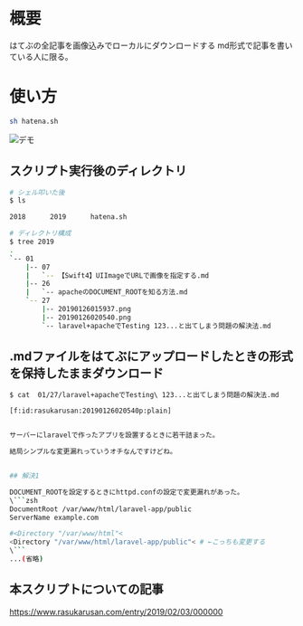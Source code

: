 # 概要
はてぶの全記事を画像込みでローカルにダウンロードする
md形式で記事を書いている人に限る。

# 使い方

```sh 
sh hatena.sh
```
![デモ](https://cdn-ak.f.st-hatena.com/images/fotolife/r/rasukarusan/20190203/20190203002203.gif)

## スクリプト実行後のディレクトリ
```sh 
# シェル叩いた後
$ ls

2018      2019      hatena.sh

# ディレクトリ構成
$ tree 2019
.
`-- 01
    |-- 07
    |   `-- 【Swift4】UIImageでURLで画像を指定する.md
    |-- 26
    |   `-- apacheのDOCUMENT_ROOTを知る方法.md
    `-- 27
        |-- 20190126015937.png
        |-- 20190126020540.png
        `-- laravel+apacheでTesting 123...と出てしまう問題の解決法.md
```

## .mdファイルをはてぶにアップロードしたときの形式を保持したままダウンロード

```sh 
$ cat  01/27/laravel+apacheでTesting\ 123...と出てしまう問題の解決法.md

[f:id:rasukarusan:20190126020540p:plain]


サーバーにlaravelで作ったアプリを設置するときに若干詰まった。

結局シンプルな変更漏れっていうオチなんですけどね。


## 解決1

DOCUMENT_ROOTを設定するときにhttpd.confの設定で変更漏れがあった。
\```zsh
DocumentRoot /var/www/html/laravel-app/public
ServerName example.com

#<Directory "/var/www/html"<
<Directory "/var/www/html/laravel-app/public"< # ←こっちも変更する
\```
...(省略)

```

## 本スクリプトについての記事

https://www.rasukarusan.com/entry/2019/02/03/000000
